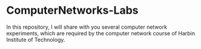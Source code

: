 # ComputerNetworks-Labs
In this repository, I will share with you several computer network experiments, which are required by the computer network course of Harbin Institute of Technology.
